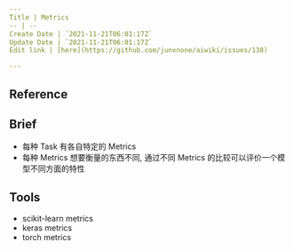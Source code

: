 ```yaml
---
Title | Metrics
-- | --
Create Date | `2021-11-21T06:01:17Z`
Update Date | `2021-11-21T06:01:17Z`
Edit link | [here](https://github.com/junxnone/aiwiki/issues/138)

---
```

## Reference

## Brief
- 每种 Task 有各自特定的 Metrics
- 每种 Metrics 想要衡量的东西不同, 通过不同 Metrics 的比较可以评价一个模型不同方面的特性


## Tools
- scikit-learn metrics
- keras metrics
- torch metrics
